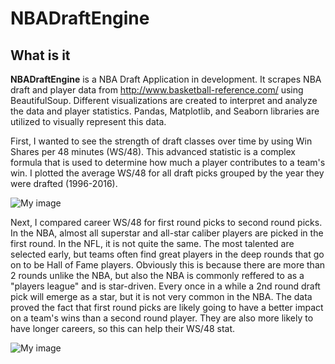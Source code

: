 # NBADraftEngine

## What is it

**NBADraftEngine** is a  NBA Draft Application in development. It scrapes NBA draft and player
data from http://www.basketball-reference.com/ using BeautifulSoup. Different visualizations are created to interpret and analyze the data and player statistics.
Pandas, Matplotlib, and Seaborn libraries are utilized to visually represent this data.

First, I wanted to see the strength of draft classes over time by using Win Shares per 48 minutes (WS/48). This advanced statistic is a complex formula that is used to determine how much a player contributes to a team's win. I plotted the average WS/48 for all draft picks grouped by the year they were drafted (1996-2016).

![My image](https://github.com/milankaku/NBAStats/blob/master/ws_48_avg.png)


Next, I compared career WS/48 for first round picks to second round picks. In the NBA, almost all superstar and all-star caliber players are picked in the first round. In the NFL, it is not quite the same. The most talented are selected early, but teams often find great players in the deep rounds that go on to be Hall of Fame players. Obviously this is because there are more than 2 rounds unlike the NBA, but also the NBA is commonly reffered to as a "players league" and is star-driven. Every once in a while a 2nd round draft pick will emerge as a star, but it is not very common in the NBA. The data proved the fact that first round picks are likely going to have a better impact on a team's wins than a second round player. They are also more likely to have longer careers, so this can help their WS/48 stat.

![My image](https://github.com/milankaku/NBAStats/blob/master/first_round_second_round_ws48_avg.png)
